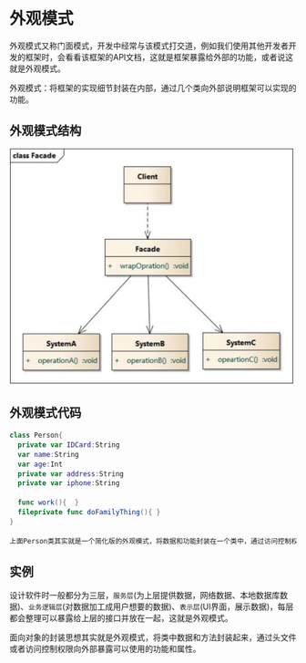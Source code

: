 # 外观模式

外观模式又称门面模式，开发中经常与该模式打交道，例如我们使用其他开发者开发的框架时，会看看该框架的API文档，这就是框架暴露给外部的功能，或者说这就是外观模式。

外观模式：将框架的实现细节封装在内部，通过几个类向外部说明框架可以实现的功能。

## 外观模式结构

<img src="media/image-20200507235139509.png" width=500>

## 外观模式代码

```swift
class Person{
  private var IDCard:String
  var name:String
  var age:Int
  private var address:String
  private var iphone:String
  
  func work(){  }
  fileprivate func doFamilyThing(){ }
}

上面Person类其实就是一个简化版的外观模式，将数据和功能封装在一个类中，通过访问控制权限向外部说明可以使用的属性和方法。
```





## 实例

设计软件时一般都分为三层，`服务层`(为上层提供数据，网络数据、本地数据库数据)、`业务逻辑层`(对数据加工成用户想要的数据)、`表示层`(UI界面，展示数据)，每层都会整理可以暴露给上层的接口并放在一起，这就是外观模式。



面向对象的封装思想其实就是外观模式，将类中数据和方法封装起来，通过头文件或者访问控制权限向外部暴露可以使用的功能和属性。